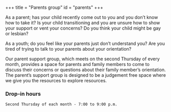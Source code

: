 +++
title = "Parents group"
id = "parents"
+++

As a parent; has your child recently come out to you and you don’t know how to take it? Is your child transitioning and you are unsure how to show your support or vent your concerns? Do you think your child might be gay or lesbian?

As a youth; do you feel like your parents just don’t understand you? Are you tired of trying to talk to your parents about your orientation?

Our parent support group, which meets on the second Thursday of every month, provides a space for parents and family members to come to discuss their concerns or questions about their family member’s orientation. The parent’s support group is designed to be a judgement free space where we give you the resources to explore resources.

### Drop-in hours

`Second Thursday of each month - 7:00 to 9:00 p.m.`